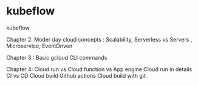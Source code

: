 # kubeflow
kubeflow

Chapter 2:
Moder day cloud concepts : Scalability, Serverless vs Servers , Microservice, EventDriven

Chapter 3 :
Basic gcloud CLI commands

Chapter 4:
Cloud run vs Cloud function vs App engine
Cloud run in details
CI vs CD
Cloud build 
Github actions
Cloud build with git